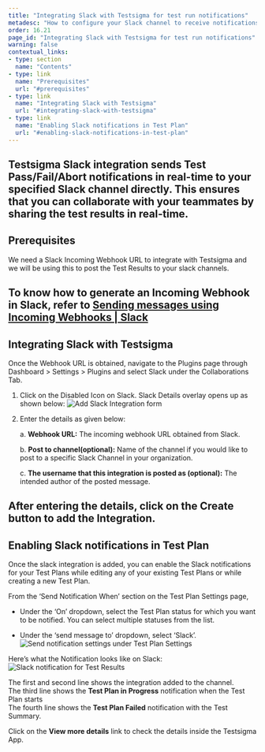```yaml
---
title: "Integrating Slack with Testsigma for test run notifications"
metadesc: "How to configure your Slack channel to receive notifications about Test Results in real-time from Testsigma"
order: 16.21
page_id: "Integrating Slack with Testsigma for test run notifications"
warning: false
contextual_links:
- type: section
  name: "Contents"
- type: link
  name: "Prerequisites"
  url: "#prerequisites"
- type: link
  name: "Integrating Slack with Testsigma"
  url: "#integrating-slack-with-testsigma"
- type: link
  name: "Enabling Slack notifications in Test Plan"
  url: "#enabling-slack-notifications-in-test-plan"
---
```

Testsigma Slack integration sends Test Pass/Fail/Abort notifications in real-time to your specified Slack channel directly. This ensures that you can collaborate with your teammates by sharing the test results in real-time.
---

## **Prerequisites**
We need a Slack Incoming Webhook URL to integrate with Testsigma and we will be using this to post the Test Results to your slack channels.

To know how to generate an Incoming Webhook in Slack, refer to [Sending messages using Incoming Webhooks | Slack](https://api.slack.com/messaging/webhooks)
---

## **Integrating Slack with Testsigma**
Once the Webhook URL is obtained, navigate to the Plugins page through Dashboard > Settings > Plugins and select Slack under the Collaborations Tab.
  1. Click on the Disabled Icon on Slack. Slack Details overlay opens up as shown below:
![Add Slack Integration form](https://docs.testsigma.com/images/slack/add-slack-integration-form.png)
  2. Enter the details as given below:

      a. **Webhook URL:** The incoming webhook URL obtained from Slack.

      b. **Post to channel(optional):** Name of the channel if you would like to post to a specific Slack Channel in your organization.  

      c. **The username that this integration is posted as (optional):** The intended author of the posted message.

After entering the details, click on the Create button to add the Integration.
---

## **Enabling Slack notifications in Test Plan**

Once the slack integration is added, you can enable the Slack notifications for your Test Plans while editing any of your existing Test Plans or while creating a new Test Plan.

From the ‘Send Notification When’ section on the Test Plan Settings page,
 * Under the ‘On’ dropdown, select the Test Plan status for which you want to be notified. You can select multiple statuses from the list.

 * Under the ‘send message to’ dropdown, select ‘Slack’.
![Send notification settings under Test Plan Settings ](https://docs.testsigma.com/images/slack/create-edit-test-plan-send-notification-when.png)

Here’s what the Notification looks like on Slack:
![Slack notification for Test Results ](https://docs.testsigma.com/images/slack/test-results-slack-notification.png)

The first and second line shows the integration added to the channel.<br>
The third line shows the **Test Plan in Progress** notification when the Test Plan starts<br>
The fourth line shows the **Test Plan Failed** notification with the Test Summary.

 Click on the **View more details** link to check the details inside the Testsigma App.
  

